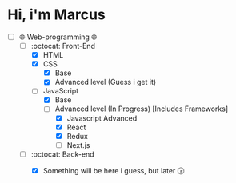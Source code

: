 # Hi, i'm Marcus



- [ ] 🌐 Web-programming 🌐
    - [ ] :octocat: Front-End
        - [X] HTML
        - [X] CSS
            - [X] Base
            - [X] Advanced level (Guess i get it)
        - [ ] JavaScript
            - [X] Base
            - [ ] Advanced level (In Progress) [Includes Frameworks]
                - [X] Javascript Advanced
                - [X] React
                - [X] Redux
                - [ ] Next.js
     - [ ] :octocat: Back-end
        - [X] Something will be here i guess, but later 🕞

